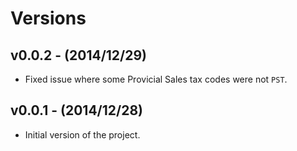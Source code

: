 # Versions

## v0.0.2 - (2014/12/29)

* Fixed issue where some Provicial Sales tax codes were not `PST`.

## v0.0.1 - (2014/12/28)

* Initial version of the project.